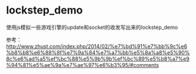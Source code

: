 # lockstep_demo
使用js模拟一些游戏引擎的update和socket的收发写出来的lockstep_demo

参考：http://www.zhust.com/index.php/2014/02/%e7%bd%91%e7%bb%9c%e6%b8%b8%e6%88%8f%e7%9a%84%e7%a7%bb%e5%8a%a8%e5%90%8c%e6%ad%a5%ef%bc%88%e5%9b%9b%ef%bc%89%e5%b8%a7%e9%94%81%e5%ae%9a%e7%ae%97%e6%b3%95/#comments
